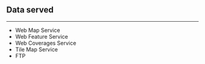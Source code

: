 ## Data served

----

- Web Map Service
- Web Feature Service
- Web Coverages Service
- Tile Map Service
- FTP
